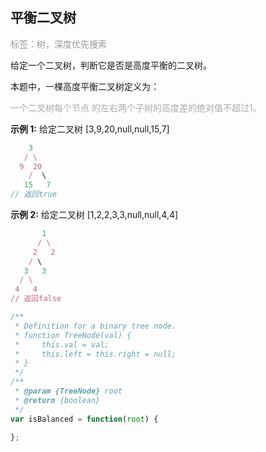 ## 平衡二叉树
<font color=#999999>标签：树，深度优先搜索</font>



给定一个二叉树，判断它是否是高度平衡的二叉树。

本题中，一棵高度平衡二叉树定义为：

<font color=#aaaaaa>一个二叉树每个节点 的左右两个子树的高度差的绝对值不超过1。</font>



**示例 1:**
给定二叉树 [3,9,20,null,null,15,7]
```javascript
    3
   / \
  9  20
    /  \
   15   7
// 返回true
```



**示例 2:**
给定二叉树 [1,2,2,3,3,null,null,4,4]
```javascript
       1
      / \
     2   2
    / \
   3   3
  / \
 4   4
// 返回false
```



```javascript
/**
 * Definition for a binary tree node.
 * function TreeNode(val) {
 *     this.val = val;
 *     this.left = this.right = null;
 * }
 */
/**
 * @param {TreeNode} root
 * @return {boolean}
 */
var isBalanced = function(root) {

};
```
